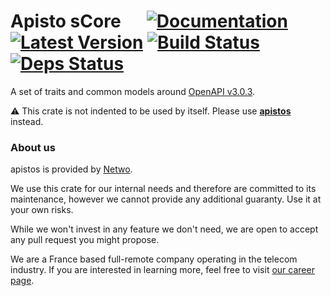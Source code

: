 # Apisto sCore &emsp; [![Documentation]][docs.rs] [![Latest Version]][crates.io] [![Build Status]][build] [![Deps Status]][deps.rs]

[docs.rs]: https://docs.rs/apistos-gen/

[crates.io]: https://crates.io/crates/apistos-gen

[build]: https://github.com/netwo-io/apistos/actions/workflows/build.yaml?branch=main

[Documentation]: https://img.shields.io/docsrs/apistos-gen

[Latest Version]: https://img.shields.io/crates/v/apistos-gen.svg

[Build Status]: https://github.com/netwo-io/apistos/actions/workflows/build.yaml/badge.svg?branch=main

[deps.rs]: https://deps.rs/crate/apistos-core

[Deps Status]: https://deps.rs/crate/apistos-core/latest/status.svg

[OASv3.md]: https://github.com/OAI/OpenAPI-Specification/blob/main/versions/3.0.3.md

A set of traits and common models around [OpenAPI v3.0.3][OASv3.md].

⚠️ This crate is not indented to be used by itself. Please use [**apistos**](https://crates.io/crates/apistos) instead.

### About us

apistos is provided by [Netwo](https://www.netwo.io).

We use this crate for our internal needs and therefore are committed to its maintenance, however we cannot provide any
additional guaranty. Use it at your own risks.

While we won't invest in any feature we don't need, we are open to accept any pull request you might propose.

We are a France based full-remote company operating in the telecom industry. If you are interested in learning more,
feel free to visit [our career page](https://www.netwo.io/carriere).
